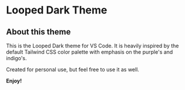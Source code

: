 # Looped Dark Theme

## About this theme

This is the Looped Dark theme for VS Code. It is heavily inspired by the default Tailwind CSS color palette with emphasis on the purple's and indigo's.

Created for personal use, but feel free to use it as well.

**Enjoy!**
